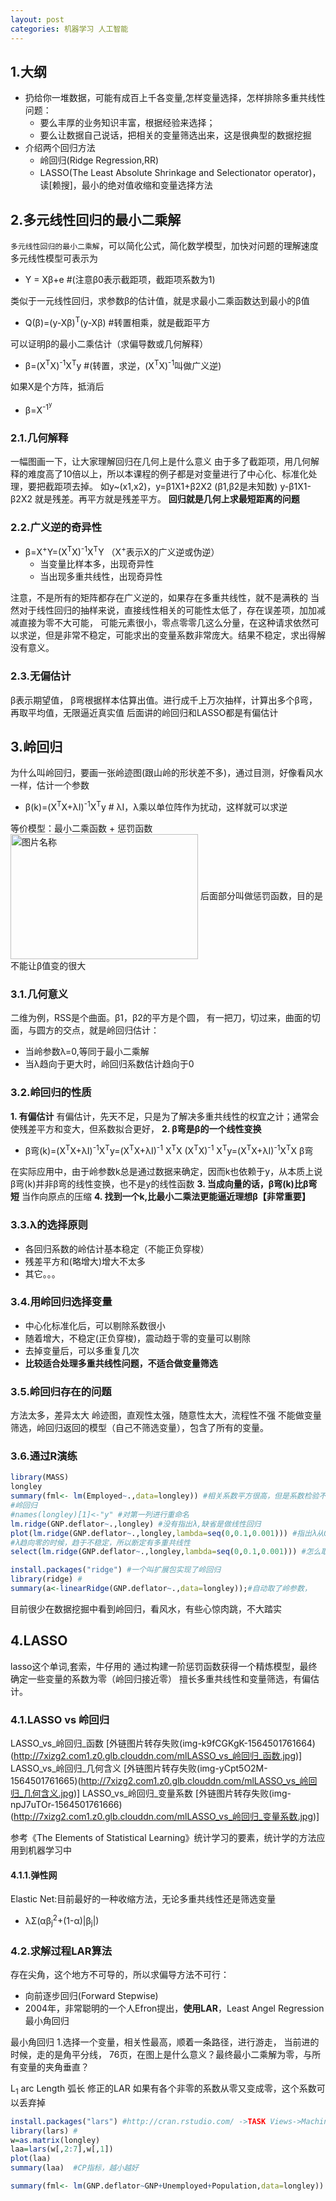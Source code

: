 ```yaml
---
layout: post
categories: 机器学习 人工智能
---
```


## 1.大纲
- 扔给你一堆数据，可能有成百上千各变量,怎样变量选择，怎样排除多重共线性问题：
    - 要么丰厚的业务知识丰富，根据经验来选择；
    - 要么让数据自己说话，把相关的变量筛选出来，这是很典型的数据挖掘
- 介绍两个回归方法
    - 岭回归(Ridge Regression,RR)
    - LASSO(The Least Absolute Shrinkage and Selectionator operator)，读[赖搜]，最小的绝对值收缩和变量选择方法

## 2.多元线性回归的最小二乘解
`多元线性回归的最小二乘解`，可以简化公式，简化数学模型，加快对问题的理解速度
多元线性模型可表示为

- Y = Xβ+e     #(注意β0表示截距项，截距项系数为1)

类似于一元线性回归，求参数β的估计值，就是求最小二乘函数达到最小的β值

- Q(β)=(y-Xβ)<sup>T</sup>(y-Xβ)         #转置相乘，就是截距平方

可以证明β的最小二乘估计（求偏导数或几何解释）

- β=(X<sup>T</sup>X)<sup>-1</sup>X<sup>T</sup>y        #(转置，求逆，(X<sup>T</sup>X)<sup>-1</sup>叫做广义逆)

如果X是个方阵，抵消后

- β=X<sup>-1<sup>y

### 2.1.几何解释
一幅图画一下，让大家理解回归在几何上是什么意义
由于多了截距项，用几何解释的难度高了10倍以上，所以本课程的例子都是对变量进行了中心化、标准化处理，要把截距项去掉。
如y~(x1,x2)，y=β1X1+β2X2 (β1,β2是未知数)
y-β1X1-β2X2 就是残差。再平方就是残差平方。
__回归就是几何上求最短距离的问题__

### 2.2.广义逆的奇异性

- β=X<sup>+</sup>Y=(X<sup>T</sup>X)<sup>-1</sup>X<sup>T</sup>Y     （X<sup>+</sup>表示X的广义逆或伪逆）
    - 当变量比样本多，出现奇异性
    - 当出现多重共线性，出现奇异性

注意，不是所有的矩阵都存在广义逆的，如果存在多重共线性，就不是满秩的
当然对于线性回归的抽样来说，直接线性相关的可能性太低了，存在误差项，加加减减直接为零不大可能，
可能元素很小，零点零零几这么分量，在这种请求依然可以求逆，但是非常不稳定，可能求出的变量系数非常庞大。结果不稳定，求出得解没有意义。

### 2.3.无偏估计
β表示期望值， β弯根据样本估算出值。进行成千上万次抽样，计算出多个β弯，再取平均值，无限逼近真实值
后面讲的岭回归和LASSO都是有偏估计

## 3.岭回归
为什么叫岭回归，要画一张岭迹图(跟山岭的形状差不多)，通过目测，好像看风水一样，估计一个参数

- β(k)=(X<sup>T</sup>X+λI)<sup>-1</sup>X<sup>T</sup>y   # λI，λ乘以单位阵作为扰动，这样就可以求逆

等价模型：最小二乘函数 + 惩罚函数
<img src="http://7xizg2.com1.z0.glb.clouddn.com/ml岭回归公式.jpg" width = "300" height = "200" alt="图片名称" align=center />
后面部分叫做惩罚函数，目的是不能让β值变的很大

### 3.1.几何意义
二维为例，RSS是个曲面。β1，β2的平方是个圆，
有一把刀，切过来，曲面的切面，与圆方的交点，就是岭回归估计：

- 当岭参数λ=0,等同于最小二乘解
- 当λ趋向于更大时，岭回归系数估计趋向于0
### 3.2.岭回归的性质
__1. 有偏估计__
有偏估计，先天不足，只是为了解决多重共线性的权宜之计；通常会使残差平方和变大，但系数拟合更好，
__2. β弯是β的一个线性变换__

- β弯(k)=(X<sup>T</sup>X+λI)<sup>-1</sup>X<sup>T</sup>y=(X<sup>T</sup>X+λI)<sup>-1</sup> X<sup>T</sup>X (X<sup>T</sup>X)<sup>-1</sup> X<sup>T</sup>y=(X<sup>T</sup>X+λI)<sup>-1</sup>X<sup>T</sup>X β弯

在实际应用中，由于岭参数k总是通过数据来确定，因而k也依赖于y，从本质上说β弯(k)并非β弯的线性变换，也不是y的线性函数
__3. 当成向量的话，β弯(k)比β弯短__
当作向原点的压缩
__4. 找到一个k,比最小二乘法更能逼近理想β【非常重要】__

### 3.3.λ的选择原则
- 各回归系数的岭估计基本稳定（不能正负穿梭）
- 残差平方和(略增大)增大不太多
- 其它。。。

### 3.4.用岭回归选择变量
- 中心化标准化后，可以剔除系数很小
- 随着增大，不稳定(正负穿梭)，震动趋于零的变量可以剔除
- 去掉变量后，可以多重复几次
- **比较适合处理多重共线性问题，不适合做变量筛选**

### 3.5.岭回归存在的问题
方法太多，差异太大
岭迹图，直观性太强，随意性太大，流程性不强
不能做变量筛选，岭回归返回的模型（自己不筛选变量），包含了所有的变量。

### 3.6.通过R演练
```r
library(MASS)
longley
summary(fml<- lm(Employed~.,data=longley)) #相关系数平方很高，但是系数检验不大理想
#岭回归
#names(longley)[1]<-"y" #对第一列进行重命名
lm.ridge(GNP.deflator~.,longley) #没有指出λ,缺省是做线性回归
plot(lm.ridge(GNP.deflator~.,longley,lambda=seq(0,0.1,0.001))) #指出λ从0到0.1，步长0.001
#λ趋向零的时候，趋于不稳定，所以断定有多重共线性
select(lm.ridge(GNP.deflator~.,longley,lambda=seq(0,0.1,0.001))) #怎么取岭参数λ，通常取GCV或者三者投票

install.packages("ridge") #一个叫扩展包实现了岭回归
library(ridge) #
summary(a<-linearRidge(GNP.deflator~.,data=longley));#自动取了岭参数，
```
目前很少在数据挖掘中看到岭回归，看风水，有些心惊肉跳，不大踏实
## 4.LASSO
lasso这个单词,套索，牛仔用的
通过构建一阶惩罚函数获得一个精炼模型，最终确定一些变量的系数为零（岭回归接近零）
擅长多重共线性和变量筛选，有偏估计。

### 4.1.LASSO vs 岭回归
LASSO_vs_岭回归_函数
[外链图片转存失败(img-k9fCGKgK-1564501761664)(http://7xizg2.com1.z0.glb.clouddn.com/mlLASSO_vs_岭回归_函数.jpg)]
LASSO_vs_岭回归_几何含义
[外链图片转存失败(img-yCpt5O2M-1564501761665)(http://7xizg2.com1.z0.glb.clouddn.com/mlLASSO_vs_岭回归_几何含义.jpg)]
LASSO_vs_岭回归_变量系数
[外链图片转存失败(img-npJ7uTOr-1564501761666)(http://7xizg2.com1.z0.glb.clouddn.com/mlLASSO_vs_岭回归_变量系数.jpg)]

参考《The Elements of Statistical Learning》统计学习的要素，统计学的方法应用到机器学习中

#### 4.1.1.弹性网
Elastic Net:目前最好的一种收缩方法，无论多重共线性还是筛选变量

- λΣ(αβ<sub>j</sub><sup>2</sup>+(1-α)|β<sub>j</sub>|)

### 4.2.求解过程LAR算法
存在尖角，这个地方不可导的，所以求偏导方法不可行：
- 向前逐步回归(Forward Stepwise)
- 2004年，非常聪明的一个人Efron提出，**使用LAR**，Least Angel Regression最小角回归

最小角回归
1.选择一个变量，相关性最高，顺着一条路径，进行游走，
当前进的时候，走的是角平分线，
76页，在图上是什么意义？最终最小二乘解为零，与所有变量的夹角垂直？

L<sub>1</sub> arc Length  弧长
修正的LAR
如果有各个非零的系数从零又变成零，这个系数可以丢弃掉

```r
install.packages("lars") #http://cran.rstudio.com/ ->TASK Views->Machine Learning-> search lars
library(lars) #
w=as.matrix(longley)
laa=lars(w[,2:7],w[,1])
plot(laa)
summary(laa)  #CP指标，越小越好

summary(fml<- lm(GNP.deflator~GNP+Unemployed+Population,data=longley))
```
